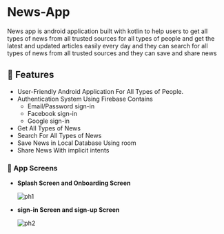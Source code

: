 # News-App
News app is android application built with kotlin to help users to get all types of news from all trusted sources for all types of people and get the latest and updated articles easily every day and they can search for all types of news from all trusted sources and they can save and share news


## 🦾 Features
- User-Friendly Android Application For All Types of People.
- Authentication System Using Firebase Contains
  - Email/Password sign-in
  - Facebook sign-in
  - Google sign-in
- Get All Types of News 
- Search For All Types of News
- Save News in Local Database Using room 
- Share News With implicit intents

### 📱 App Screens
- </B> **Splash Screen and Onboarding Screen** 

  ![ph1](https://user-images.githubusercontent.com/71784734/209448924-d5b03631-31cf-4c89-a066-5df555268341.png)
  
- </B> **sign-in Screen and sign-up Screen** 
  
  ![ph2](https://user-images.githubusercontent.com/71784734/209449021-e24d9911-c4b7-4aee-ab8b-faa9f46cd361.png)

